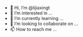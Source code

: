 - 👋 Hi, I’m @lijiaxingt
- 👀 I’m interested in ...
- 🌱 I’m currently learning ...
- 💞️ I’m looking to collaborate on ...
- 📫 How to reach me ...

<!---
lijiaxingt/lijiaxingt is a ✨ special ✨ repository because its `README.md` (this file) appears on your GitHub profile.
You can click the Preview link to take a look at your changes.
--->

